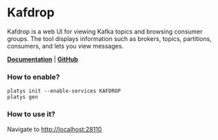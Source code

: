 # Kafdrop

Kafdrop is a web UI for viewing Kafka topics and browsing consumer groups. The tool displays information such as brokers, topics, partitions, consumers, and lets you view messages.

**[Documentation](https://github.com/obsidiandynamics/kafdrop)** | **[GitHub](https://github.com/obsidiandynamics/kafdrop)**

### How to enable?

```
platys init --enable-services KAFDROP
platys gen
```

### How to use it?

Navigate to <http://localhost:28110>
